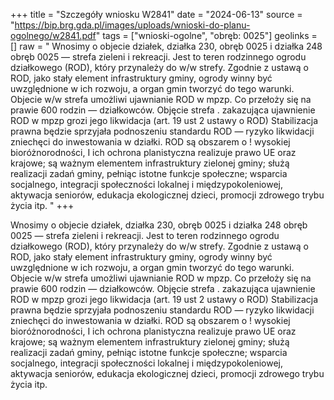 +++
title = "Szczegóły wniosku W2841"
date = "2024-06-13"
source = "https://bip.brg.gda.pl/images/uploads/wnioski-do-planu-ogolnego/w2841.pdf"
tags = ["wnioski-ogolne", "obręb: 0025"]
geolinks = []
raw = " Wnosimy o objecie działek, działka 230, obręb 0025 i działka 248 obręb 0025 — strefa zieleni i rekreacji. Jest to teren rodzinnego ogrodu działkowego (ROD), który przynależy do w/w strefy. Zgodnie z ustawą o ROD, jako stały element infrastruktury gminy, ogrody winny być uwzględnione w ich rozwoju, a organ gmin tworzyć do tego warunki. Objecie  w/w strefa umożliwi ujawnianie ROD w mpzp. Co przełoży się na prawie 600 rodzin — działkowców. Objęcie strefa . zakazująca ujawnienie ROD w mpzp grozi jego likwidacja (art. 19 ust 2 ustawy o ROD) Stabilizacja prawna będzie  sprzyjała podnoszeniu standardu ROD — ryzyko likwidacji zniechęci do inwestowania w działki. ROD są obszarem o  ! wysokiej bioróżnorodności, I ich ochrona planistyczna realizuje prawo UE oraz krajowe; są ważnym elementem infrastruktury zielonej gminy; służą realizacji zadań gminy, pełniąc istotne funkcje społeczne; wsparcia socjalnego, integracji społeczności lokalnej i międzypokoleniowej, aktywacja seniorów, edukacja ekologicznej dzieci, promocji zdrowego trybu życia itp. "
+++

 Wnosimy o objecie działek, działka 230, obręb 0025 i działka 248 obręb 0025 — strefa zieleni i rekreacji. Jest to teren
rodzinnego ogrodu działkowego (ROD), który przynależy do w/w strefy. Zgodnie z ustawą o ROD, jako stały element
infrastruktury gminy, ogrody winny być uwzględnione w ich rozwoju, a organ gmin tworzyć do tego warunki. Objecie
 w/w strefa umożliwi ujawnianie ROD w mpzp. Co przełoży się na prawie 600 rodzin — działkowców. Objęcie strefa
. zakazująca ujawnienie ROD w mpzp grozi jego likwidacja (art. 19 ust 2 ustawy o ROD) Stabilizacja prawna będzie
 sprzyjała podnoszeniu standardu ROD — ryzyko likwidacji zniechęci do inwestowania w działki. ROD są obszarem o
 ! wysokiej bioróżnorodności, I ich ochrona planistyczna realizuje prawo UE oraz krajowe; są ważnym elementem
infrastruktury zielonej gminy; służą realizacji zadań gminy, pełniąc istotne funkcje społeczne; wsparcia socjalnego,
integracji społeczności lokalnej i międzypokoleniowej, aktywacja seniorów, edukacja ekologicznej dzieci, promocji
zdrowego trybu życia itp.



